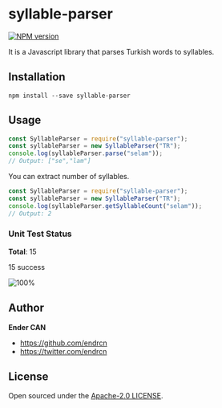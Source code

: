 # syllable-parser

[![NPM version](https://img.shields.io/npm/v/syllable-parser.svg)](https://www.npmjs.com/package/syllable-parser)

It is a Javascript library that parses Turkish words to syllables.

## Installation

```
npm install --save syllable-parser
```

## Usage

```js
const SyllableParser = require("syllable-parser");
const syllableParser = new SyllableParser("TR");
console.log(syllableParser.parse("selam"));
// Output: ["se","lam"]
```

You can extract number of syllables.

```js
const SyllableParser = require("syllable-parser");
const syllableParser = new SyllableParser("TR");
console.log(syllableParser.getSyllableCount("selam"));
// Output: 2
```

### Unit Test Status

**Total**: 15

15 success

![100%](https://progress-bar.dev/100)

## Author

**Ender CAN**

- <https://github.com/endrcn>
- <https://twitter.com/endrcn>

## License

Open sourced under the [Apache-2.0 LICENSE](LICENSE).
